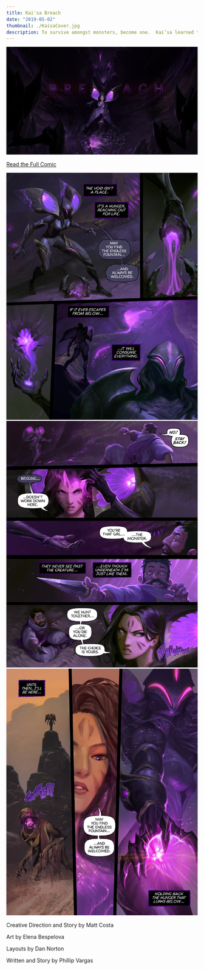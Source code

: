 ```yaml
---
title: Kai'sa Breach
date: "2019-05-02"
thumbnail: ./KaisaCover.jpg
description: To survive amongst monsters, become one.  Kai’sa learned this lesson as a little girl.  Now as a grown woman she has to grapple with not being of the void, but not being wholly human either.  Like most coming of age characters, she is trying to find her place in the world.
---
```


<div class="kg-card kg-image-card kg-width-wide">

![Kai'sa](./kaisa.jpg)

</div>

<!-- [Read the comic](https://na.leagueoflegends.com/en/featured/kaisa-comic) -->
<div class="center">
  <a href="https://na.leagueoflegends.com/en/featured/kaisa-comic" class="button primary large">Read the Full Comic</a>
</div>

<div class="kg-card kg-image-card kg-width-wide">

![Kai'sa](./Kaisa_02_Live.jpg)
![Kai'sa](./Kaisa_07_Live.jpg)
![Kai'sa](./Kaisa_16_Live.jpg)

Creative Direction and Story by Matt Costa

Art by Elena Bespelova

Layouts by Dan Norton

Written and Story by Phillip Vargas


</div>
